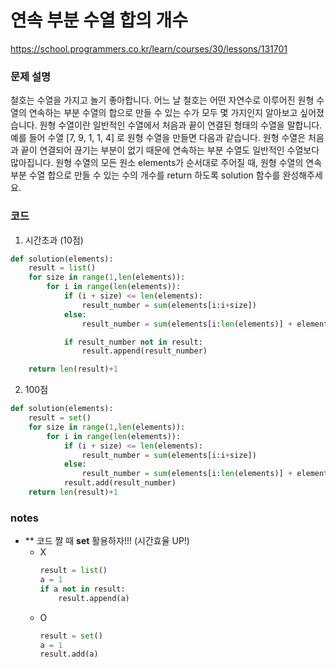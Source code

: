 # 연속 부분 수열 합의 개수
https://school.programmers.co.kr/learn/courses/30/lessons/131701

### 문제 설명
철호는 수열을 가지고 놀기 좋아합니다. 어느 날 철호는 어떤 자연수로 이루어진 원형 수열의 연속하는 부분 수열의 합으로 만들 수 있는 수가 모두 몇 가지인지 알아보고 싶어졌습니다. 원형 수열이란 일반적인 수열에서 처음과 끝이 연결된 형태의 수열을 말합니다. 예를 들어 수열 [7, 9, 1, 1, 4] 로 원형 수열을 만들면 다음과 같습니다.
원형 수열은 처음과 끝이 연결되어 끊기는 부분이 없기 때문에 연속하는 부분 수열도 일반적인 수열보다 많아집니다.
원형 수열의 모든 원소 elements가 순서대로 주어질 때, 원형 수열의 연속 부분 수열 합으로 만들 수 있는 수의 개수를 return 하도록 solution 함수를 완성해주세요.

### 코드
1. 시간초과 (10점)
```python
def solution(elements):
    result = list()
    for size in range(1,len(elements)):
        for i in range(len(elements)):
            if (i + size) <= len(elements):
                result_number = sum(elements[i:i+size])
            else:
                result_number = sum(elements[i:len(elements)] + elements[0:i + size - len(elements)])

            if result_number not in result:
                result.append(result_number)

    return len(result)+1
```
2. 100점
```python
def solution(elements):
    result = set()
    for size in range(1,len(elements)):
        for i in range(len(elements)):
            if (i + size) <= len(elements):
                result_number = sum(elements[i:i+size])
            else:
                result_number = sum(elements[i:len(elements)] + elements[0:i + size - len(elements)])
            result.add(result_number)
    return len(result)+1
```

### notes
- ** 코드 짤 때 **set** 활용하자!!! (시간효율 UP!)
  - X
    ```python
    result = list()
    a = 1
    if a not in result:
        result.append(a)
    ```
  - O
    ```python
    result = set()
    a = 1
    result.add(a)
    ```